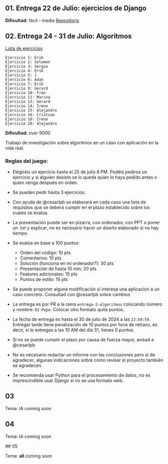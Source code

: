 ## 01. Entrega 22 de Julio: ejercicios de Django

**Dificultad:** fácil - media
[Repositorio](https://github.com/cesarlpb/entregable-22-jul-2024)

## 02. Entrega 24 - 31 de Julio: Algoritmos

[Lista de ejercicios](./02.algoritmos.md)

```plaintext
Ejercicio 1: Erik
Ejercicio 2: Solomon
Ejercicio 3: Sergio
Ejercicio 4: Erik
Ejercicio 5: J
Ejercicio 6: Adan
Ejercicio 7: Erik
Ejercicio 9: Gerard
Ejercicio 10: Fran
Ejercicio 11: Marina
Ejercicio 13: Gerard
Ejercicio 14: Irene
Ejercicio 15: Alejandro
Ejercicio 16: Cristian
Ejercicio 18: Irene
Ejercicio 20: Alejandro
```

**Dificultad:** over 9000

Trabajo de investigación sobre algoritmos en un caso con aplicación en la vida real.

### Reglas del juego:

- Elegiréis un ejercicio hasta el 25 de julio 8 PM. Podéis pediros un ejercicio y si alguien desiste se lo queda quien lo haya pedido antes o quien venga después en orden.

- Se pueden pedir hasta 3 ejercicios.

- Con ayuda de @cesarlpb se elaborará en cada caso una lista de requisitos que se deberá cumplir en el plazo establecido sobre los cuales se evalua.

- La presentación puede ser en pizarra, con ordenador, con PPT o poner un .txt y explicar, no es necesario hacer un diseño elaborado si no hay tiempo.

- Se evalúa en base a 100 puntos: 
  - Orden del código:                     10 pts
  - Comentarios:                          10 pts
  - Solución (funciona en mi ordenador?): 30 pts
  - Presentación de hasta 10 min:         20 pts
  - Features adicionales:                 15 pts
  - Puntos de estilo:                     15 pts

- Se puede proponer alguna modificación si interesa una aplicación a un caso concreto. Consultad con @cesarlpb sobre cambios
- La entrega es por PR a la rama `entrega-2-algoritmos` colocando número y nombre: `02-Pepe`. Colocar otro formato quita puntos.
- La fecha de entrega es hasta el 30 de julio de 2024 a las `23:59:59`. Entregar tarde tiene penalización de 10 puntos por hora de retraso, es decir, si lo entregas a las 10 AM del día 31, tienes 0 puntos.
- Si no se puede cumplir el plazo por causa de fuerza mayor, avisad a @cesarlpb

- No es necesario redactar un informe con las conclusiones pero sí de agradecer, algunas indicaciones sobre cómo revisar el proyecto también se agradecen.

- Se recomienda usar Python para el procesamiento de datos, no es imprescindible usar Django si no se usa formato web.

## 03

Tema: IA
coming soon

## 04

Tema: IA
coming soon

## 05

Tema: __all__
coming soon